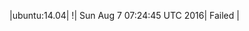 |ubuntu:14.04| \![](https://cdn.rawgit.com/Neilpang/letest/master/status/ubuntu-14.04.svg?1470554685)| Sun Aug  7 07:24:45 UTC 2016| Failed |
